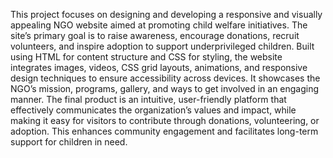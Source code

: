 This project focuses on designing and developing a responsive and visually appealing NGO website aimed at promoting child welfare initiatives. The site’s primary goal is to raise awareness, encourage donations, recruit volunteers, and inspire adoption to support underprivileged children. Built using HTML for content structure and CSS for styling, the website integrates images, videos, CSS grid layouts, animations, and responsive design techniques to ensure accessibility across devices. It showcases the NGO’s mission, programs, gallery, and ways to get involved in an engaging manner. The final product is an intuitive, user-friendly platform that effectively communicates the organization’s values and impact, while making it easy for visitors to contribute through donations, volunteering, or adoption. This enhances community engagement and facilitates long-term support for children in need.
